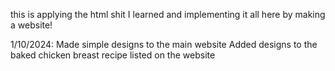 this is applying the html shit I learned and implementing it all here
by making a website!

1/10/2024:
Made simple designs to the main website
Added designs to the baked chicken breast recipe listed on the website